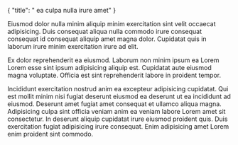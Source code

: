 {
  "title": " ea culpa nulla irure amet"
}

Eiusmod dolor nulla minim aliquip minim exercitation sint velit occaecat adipisicing. Duis consequat aliqua nulla commodo irure consequat consequat id consequat aliquip amet magna dolor. Cupidatat quis in laborum irure minim exercitation irure ad elit.

Ex dolor reprehenderit ea eiusmod. Laborum non minim ipsum ea Lorem Lorem esse sint ipsum adipisicing aliquip est. Cupidatat aute eiusmod magna voluptate. Officia est sint reprehenderit labore in proident tempor.

Incididunt exercitation nostrud anim ea excepteur adipisicing cupidatat. Qui est mollit minim nisi fugiat deserunt eiusmod ea deserunt ut ea incididunt ad eiusmod. Deserunt amet fugiat amet consequat et ullamco aliqua magna. Adipisicing culpa sint officia veniam anim ea veniam labore Lorem amet sit consectetur. In deserunt aliquip cupidatat irure eiusmod proident quis. Duis exercitation fugiat adipisicing irure consequat. Enim adipisicing amet Lorem enim proident sint commodo.